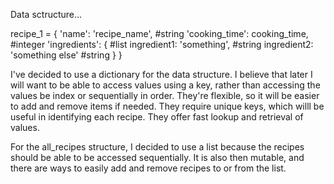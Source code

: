 Data sctructure...

recipe_1 = {
  'name': 'recipe_name', #string
  'cooking_time': cooking_time, #integer
  'ingredients': { #list 
    ingredient1: 'something', #string
    ingredient2: 'something else' #string
  } 
}

I've decided to use a dictionary for the data structure.
I believe that later I will want to be able to access values using a key, rather than accessing the values be index or sequentially in order. 
They're flexible, so it will be easier to add and remove items if needed.
They require unique keys, which willl be useful in identifying each recipe.
They offer fast lookup and retrieval of values.

For the all_recipes structure, I decided to use a list because the recipes should be able to be accessed sequentially.
It is also then mutable, and there are ways to easily add and remove recipes to or from the list.
